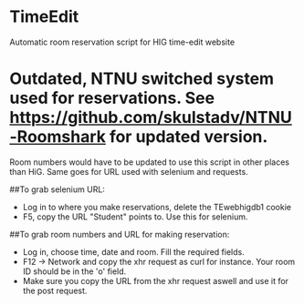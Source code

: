 # TimeEdit
Automatic room reservation script for HIG time-edit website

# Outdated, NTNU switched system used for reservations. See https://github.com/skulstadv/NTNU-Roomshark for updated version.
Room numbers would have to be updated to use this script in other places than HiG.
Same goes for URL used with selenium and requests. 

##To grab selenium URL:
  * Log in to where you make reservations, delete the TEwebhigdb1 cookie
  * F5, copy the URL "Student" points to. Use this for selenium.

##To grab room numbers and URL for making reservation:
  * Log in, choose time, date and room. Fill the required fields.
  * F12 -> Network and copy the xhr request as curl for instance. Your room ID should be in the 'o' field.
  * Make sure you copy the URL from the xhr request aswell and use it for the post request.
